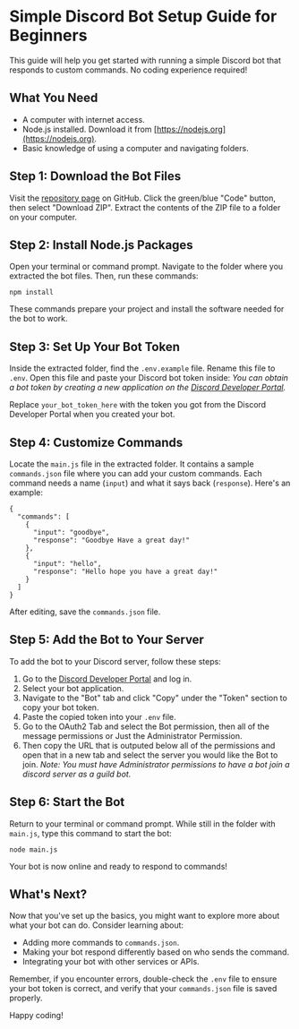 # Simple Discord Bot Setup Guide for Beginners

This guide will help you get started with running a simple Discord bot that responds to custom commands. No coding experience required!

## What You Need

- A computer with internet access.
- Node.js installed. Download it from [https://nodejs.org](https://nodejs.org).
- Basic knowledge of using a computer and navigating folders.

## Step 1: Download the Bot Files

Visit the [repository page](https://github.com/SatinCake/custom-commands-discord-bot) on GitHub. Click the green/blue "Code" button, then select "Download ZIP". Extract the contents of the ZIP file to a folder on your computer.

## Step 2: Install Node.js Packages

Open your terminal or command prompt. Navigate to the folder where you extracted the bot files. Then, run these commands:

`npm install`

These commands prepare your project and install the software needed for the bot to work.

## Step 3: Set Up Your Bot Token

Inside the extracted folder, find the `.env.example` file. Rename this file to `.env`. Open this file and paste your Discord bot token inside: *You can obtain a bot token by creating a new application on the [Discord Developer Portal](https://discord.com/developers/applications).*


Replace `your_bot_token_here` with the token you got from the Discord Developer Portal when you created your bot.

## Step 4: Customize Commands

Locate the `main.js` file in the extracted folder. It contains a sample `commands.json` file where you can add your custom commands. Each command needs a name (`input`) and what it says back (`response`). Here's an example:

```
{
  "commands": [
    {
      "input": "goodbye",
      "response": "Goodbye Have a great day!"
    },
    {
      "input": "hello",
      "response": "Hello hope you have a great day!"
    }
  ]
}
```


After editing, save the `commands.json` file.

## Step 5: Add the Bot to Your Server

To add the bot to your Discord server, follow these steps:

1. Go to the [Discord Developer Portal](https://discord.com/developers/applications) and log in.
2. Select your bot application.
3. Navigate to the "Bot" tab and click "Copy" under the "Token" section to copy your bot token.
4. Paste the copied token into your `.env` file.
5. Go to the OAuth2 Tab and select the Bot permission, then all of the message permissions or Just the Administrator Permission.
6. Then copy the URL that is outputed below all of the permissions and open that in a new tab and select the server you would like the Bot to join. *Note: You must have Administrator permissions to have a bot join a discord server as a guild bot.*


## Step 6: Start the Bot

Return to your terminal or command prompt. While still in the folder with `main.js`, type this command to start the bot:

`node main.js`

Your bot is now online and ready to respond to commands!

## What's Next?

Now that you've set up the basics, you might want to explore more about what your bot can do. Consider learning about:

- Adding more commands to `commands.json`.
- Making your bot respond differently based on who sends the command.
- Integrating your bot with other services or APIs.

Remember, if you encounter errors, double-check the `.env` file to ensure your bot token is correct, and verify that your `commands.json` file is saved properly.

Happy coding!

